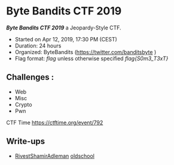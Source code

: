 # Byte Bandits CTF 2019

***Byte Bandits CTF 2019***  a Jeopardy-Style CTF.
* Started on Apr 12, 2019, 17:30 PM (CEST)
* Duration: 24 hours
* Organized: ByteBandits (https://twitter.com/banditsbyte )
* Flag format: *flag* unless otherwise specified *flag{S0m3_T3xT}*

## Challenges :

* Web
* Misc
* Crypto
* Pwn

CTF Time https://ctftime.org/event/792

## Write-ups

* [RivestShamirAdleman](https://github.com/1r0dm480/CTF-Wr1T3uPs/tree/master/BBCTF19/crypto/RivestShamirAdleman)
[oldschool](https://github.com/1r0dm480/CTF-Wr1T3uPs/tree/master/BBCTF19/crypto/oldschool)
